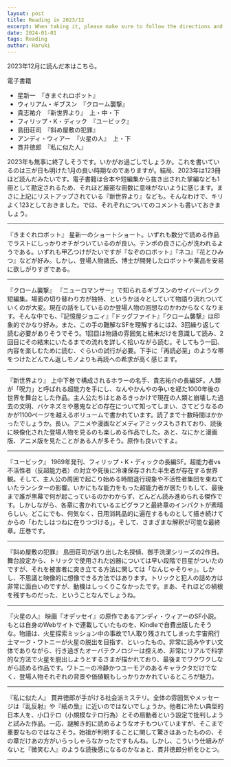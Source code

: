 ```yaml
---
layout: post
title: Reading in 2023/12
excerpt: When taking it, please make sure to follow the directions and take the right amount.
date: 2024-01-01
tags: Reading
author: Haruki
---
```


2023年12月に読んだ本はこちら。

電子書籍

* 星新一　『きまぐれロボット』
* ウィリアム・ギブスン　『クローム襲撃』
* 貴志祐介　『新世界より』　上・中・下
* フィリップ・K・ディック　『ユービック』
* 島田荘司　『斜め屋敷の犯罪』
* アンディ・ウィアー　『火星の人』　上・下
* 貫井徳郎　『私に似た人』

2023年も無事に終了しそうです。いかがお過ごしでしょうか。これを書いているのは三が日も明けた1月の良い時期なのでありますが。結局、2023年は123冊ほど読んだみたいです。電子書籍は合本や短編集から抜き出された掌編なども1冊として勘定されるため、それほど厳密な冊数に意味がないように感じます。まさに上記にリストアップされている『新世界より』なども。そんなわけで、キリよく123としておきました。では、それぞれについてのコメントも書いておきましょう。

-----
『きまぐれロボット』
星新一のショートショート。いずれも数分で読める作品でラストにしっかりオチがついているのが良い。テンポの良さに心が洗われるようである。いずれも甲乙つけがたいですが『なぞのロボット』『ネコ』『花とひみつ』などが好み。しかし、登場人物諸氏、博士が開発したロボットや薬品を安易に欲しがりすぎである。

-----
『クローム襲撃』
『ニューロマンサー』で知られるギブスンのサイバーパンク短編集。場面の切り替わり方が独特、というか淡々としていて物語り流れついていくのが大変。現在の話をしているのか登場人物の回想なのかわからなくなります。そんな中でも、『記憶屋ジョニィ』『ドッグファイト』『クローム襲撃』は印象的でかなり好み。また、この手の難解なSFを理解するには2、3回繰り返して読む必要がありそうでそう。1回目は物語の雰囲気と結末だけを意識して読み、2回目にその結末にいたるまでの流れを詳しく拾いながら読む。そしてもう一回、内容を楽しむために読む、ぐらいの試行が必要。下手に「再読必至」のような帯をつけたどんでん返しモノよりも再読への希求が高く感じます。

-----
『新世界より』
上中下巻で構成されるホラーの名手、貴志祐介の長編SF。人類が「呪力」と呼ばれる超能力を手にし、なんやかんやの争いを経た1000年後の世界を舞台とした作品。主人公たちはとあるきっかけで現在の人類と崩壊した過去の文明、バケネズミや悪鬼などの存在について知ってしまい、さてどうなるのかが1100ページを越えるボリュームで書かれています。読了まで十数時間はかかったでしょうか。長い。アニメや漫画などメディアミックスもされており、読後に映像化された登場人物を見るのも楽しめる作品でした。あと、なにかと漫画版、アニメ版を見たことがある人が多そう。原作も良いですよ。

-----
『ユービック』
1969年発刊、フィリップ・K・ディックの長編SF。超能力者vs不活性者（反超能力者）の対立や死後に冷凍保存された半生者が存在する世界観。そして、主人公の周囲で起こり始める時間退行現象や不活性者集団を束ねていたランシターの影響。いかにもな能力をもった超能力者が居たりもして、最後まで誰が黒幕で何が起こっているのかわからず、どんどん読み進められる傑作です。しかしながら、各章に書かれているエピグラフと最終章のインパクトが素晴らしい。どこにでも、何気なく、日用消耗品的に遍在するものとして描き続けてからの「わたしはつねに在りつづける」。そして、さまざまな解釈が可能な最終章。圧巻です。

-----
『斜め屋敷の犯罪』
島田荘司が送り出した名探偵、御手洗潔シリーズの2作目。舞台設定から、トリックで使用された凶器については早い段階で目星がついたのですが、それを被害者に突き立てる方法に関しては「なんじゃそりゃ」。しかし、不思議と映像的に想像できる方法ではあります。トリックと犯人の詰め方は非常に面白いのですが、動機はしっくりこなかったです。まあ、それほどの禍根を残すものだった、ということなんでしょうね。

-----
『火星の人』
映画『オデッセイ』の原作であるアンディ・ウィアーのSF小説。もとは自身のWebサイトで連載していたものを、Kindleで自費出版したそうな。物語は、火星探索ミッション中の事故で1人取り残されてしまった宇宙飛行士マーク・ワトニーが火星の脱出を目指す、といったもの。非常に読みやすい文体でありながら、行き過ぎたオーバテクノロジーは控えめ、非常にリアルで科学的な方法で火星を脱出しようとするさまが描かれており、最後までワクワクしながら読める作品です。ワトニーの冷静かつユーモアのあるキャラクタだけでなく、登場人物それぞれの背景や価値観もしっかりかかれているところが魅力。

-----
『私に似た人』
貫井徳郎が手がける社会派ミステリ。全体の雰囲気やメッセージは『乱反射』や『紙の梟』に近いのではないでしょうか。他者に冷たい典型的日本人を、小口テロ（小規模なテロ行為）とその扇動者という設定で批判しようと試みた作品。一応、謎解き的に読めるようなオチもついていますが、そこまで重要なものではなさそう。始祖が判明することに関して驚きはあったものの、その章だけあの方がいらっしゃらなかったですもんね。しかし、こういう仕組みがないと『微笑む人』のような読後感になるのかなぁと、貫井徳郎分析をひとつ。

-----